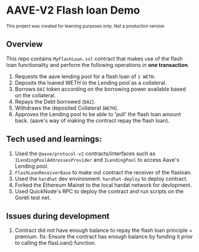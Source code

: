 # AAVE-V2 Flash loan Demo

<sub>This project was created for learning purposes only. Not a production version</sub>

## Overview

This repo contains `MyFlashLoan.sol` contract that makes use of the flash loan
functionality and perform the following operations in **one transaction**.

1. Requests the aave lending pool for a flash loan of `1 WETH`.
2. Deposits the loaned WETH to the Lending pool as a collateral.
3. Borrows `DAI` token according on the borrowing power available based on the collateral.
4. Repays the Debt borrowed (`DAI`).
5. Withdraws the deposited Collateral (`WETH`).
6. Approves the Lending pool to be able to 'pull' the flash loan amount back. (aave's way of making the contract repay the flash loan).

## Tech used and learnings:

1. Used the `@aave/protocol-v2` contracts/interfaces such as `ILendingPoolAddressesProvider` and `ILendingPool` to access Aave's Lending pool.
2. `FlashLoanReceiverBase` to make out contract the receiver of the flasloan.
3. Used the `hardhat` dev environment. `hardhat-deploy` to deploy contract.
4. Forked the Ethereum Mainet to the local hardat network for devlopment.
5. Used QuickNode's RPC to deploy the contract and run scripts on the Gorëli test net.

## Issues during development

1. Contract did not have enough balance to repay the flash loan principle + premium.
   fix: Ensure the contract has enough balance by funding it prior to calling the flasLoan() function.
